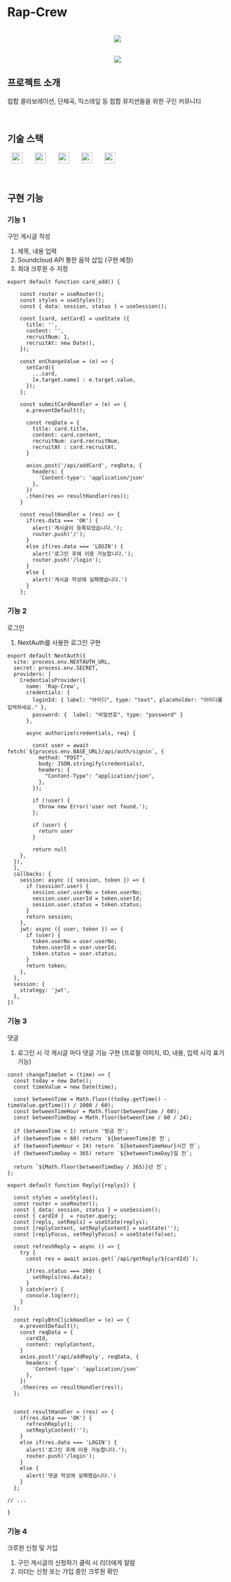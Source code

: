 # Rap-Crew

<p align="center">
  <br>
  <img src="./public/images/full_screen.png">
  <br>
</p>


<p align="center">
  <br>
  <img src="./public/images/full_screen2.png">
  <br>
</p>





## 프로젝트 소개

<p align="justify">
힙합 콜라보레이션, 단체곡, 믹스테잎 등 힙합 뮤지션들을 위한 구인 커뮤니티
</p>

<!-- <p align="center">
GIF Images
</p> -->

<br>

## 기술 스택
<img src="https://img.shields.io/badge/Next.js-000000?style=flat-square&logo=Next.js&logoColor=white" style="height : 25px; margin-left : 10px; margin-right : 10px;"/></a>&nbsp;
<img src="https://img.shields.io/badge/MUI-007FFF?style=flat-square&logo=MUI&logoColor=white" style="height : 25px; margin-left : 10px; margin-right : 10px;"/></a>&nbsp;
<img src="https://img.shields.io/badge/Prisma-2D3748?style=flat-square&logo=Prisma&logoColor=white" style="height : 25px; margin-left : 10px; margin-right : 10px;"/></a>&nbsp;
<img src="https://img.shields.io/badge/MySQL-4479A1?style=flat-square&logo=MySQL&logoColor=white" style="height : 25px; margin-left : 10px; margin-right : 10px;"/></a>&nbsp;
<img src="https://img.shields.io/badge/NextAuth.js-c433e4?style=flat-square" style="height : 25px; margin-left : 10px; margin-right : 10px;"/></a>&nbsp;

<br>

## 구현 기능

### 기능 1
구인 게시글 작성
  1. 제목, 내용 입력
  2. Soundcloud API 통한 음악 삽입 (구현 예정)
  3. 최대 크루원 수 지정
```
export default function card_add() {
    
    const router = useRouter();
    const styles = useStyles();
    const { data: session, status } = useSession();

    const [card, setCard] = useState ({
      title: '',
      content: '',
      recruitNum: 1,
      recruitAt: new Date(),
    });

    const onChangeValue = (e) => {
      setCard({
        ...card,
        [e.target.name] : e.target.value,
      });
    };

    const submitCardHandler = (e) => {
      e.preventDefault();

      const reqData = {
        title: card.title,
        content: card.content,
        recruitNum: card.recruitNum,
        recruitAt : card.recruitAt,
      }
      
      axios.post('/api/addCard', reqData, {
        headers: {
          'Content-type': 'application/json'
        },
      })
      .then(res => resultHandler(res));
    }

    const resultHandler = (res) => {
      if(res.data === 'OK') {
        alert('게시글이 등록되었습니다.');
        router.push('/');
      }
      else if(res.data === 'LOGIN') {
        alert('로그인 후에 이용 가능합니다.');
        router.push('/login');
      }
      else {
        alert('게시글 작성에 실패했습니다.')
      }
    };

```
     

### 기능 2
로그인
  1. NextAuth를 사용한 로그인 구현
```
export default NextAuth({
  site: process.env.NEXTAUTH_URL,
  secret: process.env.SECRET,
  providers: [
    CredentialsProvider({
      name: 'Rap-Crew',
      credentials: {
        loginId: { label: "아이디", type: "text", placeholder: "아이디를 입력하세요." },
        password: {  label: "비밀번호", type: "password" }
      },
      
      async authorize(credentials, req) {

        const user = await fetch(`${process.env.BASE_URL}/api/auth/signin`, {
          method: "POST",
          body: JSON.stringify(credentials),
          headers: {
            "Content-Type": "application/json",
          },
        });

        if (!user) {
          throw new Error('user not found.');
        };
        
        if (user) {
          return user
        }

        return null
    },
  }),
  ],
  callbacks: {
    session: async ({ session, token }) => {
      if (session?.user) {
        session.user.userNo = token.userNo;
        session.user.userId = token.userId;
        session.user.status = token.status;
      }
      return session;
    },
    jwt: async ({ user, token }) => {
      if (user) {
        token.userNo = user.userNo;
        token.userId = user.userId;
        token.status = user.status;
      }
      return token;
    },
  },
  session: {
    strategy: 'jwt',
  },
})
```

### 기능 3
댓글
  1. 로그인 시 각 게시글 마다 댓글 기능 구현 (프로필 이미지, ID, 내용, 입력 시각 표기 기능)
```
const changeTimeSet = (time) => {
  const today = new Date();
  const timeValue = new Date(time);

  const betweenTime = Math.floor((today.getTime() - timeValue.getTime()) / 1000 / 60);
  const betweenTimeHour = Math.floor(betweenTime / 60);
  const betweenTimeDay = Math.floor(betweenTime / 60 / 24);

  if (betweenTime < 1) return '방금 전';
  if (betweenTime < 60) return `${betweenTime}분 전`;
  if (betweenTimeHour < 24) return `${betweenTimeHour}시간 전`;
  if (betweenTimeDay < 365) return `${betweenTimeDay}일 전`;

  return `${Math.floor(betweenTimeDay / 365)}년 전`;
};
```
```
export default function Reply({replys}) {

  const styles = useStyles();
  const router = useRouter();
  const { data: session, status } = useSession();
  const { cardId }  = router.query;
  const [repls, setRepls] = useState(replys);
  const [replyContent, setReplyContent] = useState('');
  const [replyFocus, setReplyFocus] = useState(false);

  const refreshReply = async () => {
    try {
      const res = await axios.get(`/api/getReply/${cardId}`);

      if(res.status === 200) {
        setRepls(res.data);
      }
    } catch(err) {
      console.log(err);
    }
  };

  const replyBtnClickHandler = (e) => {
    e.preventDefault();
    const reqData = {
      cardId,
      content: replyContent,
    }
    axios.post('/api/addReply', reqData, {
      headers: {
        'Content-type': 'application/json'
      },
    })
    .then(res => resultHandler(res));
  };


  const resultHandler = (res) => {
    if(res.data === 'OK') {
      refreshReply();
      setReplyContent('');
    }
    else if(res.data === 'LOGIN') {
      alert('로그인 후에 이용 가능합니다.');
      router.push('/login');
    }
    else {
      alert('댓글 작성에 실패했습니다.')
    }
  };

// ...

}

```

### 기능 4
크루원 신청 및 가입
  1. 구인 게시글의 신청하기 클릭 시 리더에게 알람
  2. 리더는 신청 또는 가입 중인 크루원 확인

<br>

<!-- ## 배운 점 & 아쉬운 점 -->

<p align="justify">

</p>

<br>
